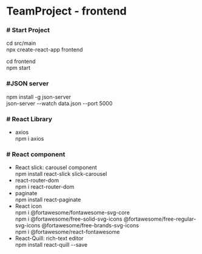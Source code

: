 # TeamProject - frontend

### # Start Project

cd src/main \
npx create-react-app frontend

cd frontend \
npm start

### #JSON server
npm install -g json-server \
json-server --watch data.json --port 5000

### # React Library
- axios \
npm i axios

### # React component

- React slick: carousel component \
 npm install react-slick slick-carousel
- react-router-dom \
 npm i react-router-dom
- paginate \
 npm install react-paginate
- React icon \
 npm i @fortawesome/fontawesome-svg-core \
 npm i @fortawesome/free-solid-svg-icons @fortawesome/free-regular-svg-icons @fortawesome/free-brands-svg-icons \
 npm i @fortawesome/react-fontawesome
- React-Quill: rich-text editor \
 npm install react-quill --save